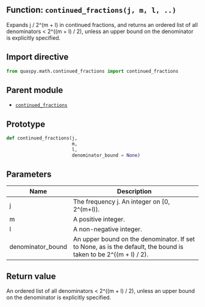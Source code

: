 ## Function: <code>continued\_fractions(j, m, l, ..)</code>
Expands j / 2^(m + l) in continued fractions, and returns an ordered list of all denominators < 2^((m + l) / 2), unless an upper bound on the denominator is explicitly specified.

## Import directive
```python
from quaspy.math.continued_fractions import continued_fractions
```

## Parent module
- [<code>continued_fractions</code>](README.md)

## Prototype
```python
def continued_fractions(j,
                        m,
                        l,
                        denominator_bound = None)
```

## Parameters
| <b>Name</b> | <b>Description</b> |
| ----------- | ------------------ |
| j | The frequency j. An integer on [0, 2^(m+l)). |
| m | A positive integer. |
| l | A non-negative integer. |
| denominator_bound | An upper bound on the denominator. If set to None, as is the default, the bound is taken to be 2^((m + l) / 2). |

## Return value
An ordered list of all denominators < 2^((m + l) / 2), unless an upper bound on the denominator is explicitly specified.

